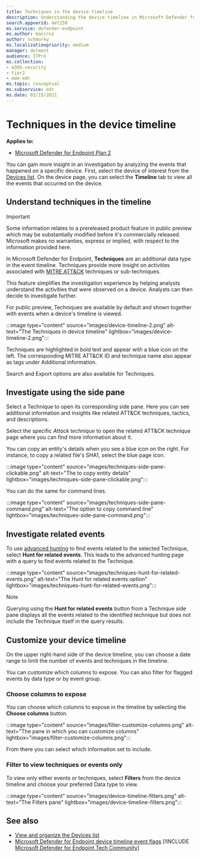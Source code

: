 ```yaml
---
title: Techniques in the device timeline
description: Understanding the device timeline in Microsoft Defender for Endpoint
search.appverid: met150
ms.service: defender-endpoint
ms.author: maccruz
author: schmurky
ms.localizationpriority: medium
manager: dolmont
audience: ITPro
ms.collection: 
- m365-security
- tier2
- mde-edr
ms.topic: conceptual
ms.subservice: edr
ms.date: 03/15/2021
---
```


# Techniques in the device timeline

**Applies to:**
- [Microsoft Defender for Endpoint Plan 2](https://go.microsoft.com/fwlink/?linkid=2154037)

You can gain more insight in an investigation by analyzing the events that happened on a specific device. First, select the device of interest from the [Devices list](machines-view-overview.md). On the device page, you can select the **Timeline** tab to view all the events that occurred on the device.

## Understand techniques in the timeline

> [!IMPORTANT]
> Some information relates to a prereleased product feature in public preview which may be substantially modified before it's commercially released. Microsoft makes no warranties, express or implied, with respect to the information provided here.

In Microsoft Defender for Endpoint, **Techniques** are an additional data type in the event timeline. Techniques provide more insight on activities associated with [MITRE ATT&CK](https://attack.mitre.org/) techniques or sub-techniques.

This feature simplifies the investigation experience by helping analysts understand the activities that were observed on a device. Analysts can then decide to investigate further.

For public preview, Techniques are available by default and shown together with events when a device's timeline is viewed.

:::image type="content" source="images/device-timeline-2.png" alt-text="The Techniques in device timeline" lightbox="images/device-timeline-2.png":::

Techniques are highlighted in bold text and appear with a blue icon on the left. The corresponding MITRE ATT&CK ID and technique name also appear as tags under Additional information.

Search and Export options are also available for Techniques.

## Investigate using the side pane

Select a Technique to open its corresponding side pane. Here you can see additional information and insights like related ATT&CK techniques, tactics, and descriptions.

Select the specific *Attack technique* to open the related ATT&CK technique page where you can find more information about it.

You can copy an entity's details when you see a blue icon on the right. For instance, to copy a related file's SHA1, select the blue page icon.

:::image type="content" source="images/techniques-side-pane-clickable.png" alt-text="The to copy entity details" lightbox="images/techniques-side-pane-clickable.png":::

You can do the same for command lines.

:::image type="content" source="images/techniques-side-pane-command.png" alt-text="The option to copy command line" lightbox="images/techniques-side-pane-command.png":::

## Investigate related events

To use [advanced hunting](advanced-hunting-overview.md) to find events related to the selected Technique, select **Hunt for related events**. This leads to the advanced hunting page with a query to find events related to the Technique.

:::image type="content" source="images/techniques-hunt-for-related-events.png" alt-text="The Hunt for related events option" lightbox="images/techniques-hunt-for-related-events.png":::

> [!NOTE]
> Querying using the **Hunt for related events** button from a Technique side pane displays all the events related to the identified technique but does not include the Technique itself in the query results.

## Customize your device timeline

On the upper right-hand side of the device timeline, you can choose a date range to limit the number of events and techniques in the timeline.

You can customize which columns to expose. You can also filter for flagged events by data type or by event group.

### Choose columns to expose

You can choose which columns to expose in the timeline by selecting the **Choose columns** button.

:::image type="content" source="images/filter-customize-columns.png" alt-text="The pane in which you can customize columns" lightbox="images/filter-customize-columns.png":::


From there you can select which information set to include.

### Filter to view techniques or events only

To view only either events or techniques, select **Filters** from the device timeline and choose your preferred Data type to view.

:::image type="content" source="images/device-timeline-filters.png" alt-text="The Filters pane" lightbox="images/device-timeline-filters.png":::

## See also

- [View and organize the Devices list](machines-view-overview.md)
- [Microsoft Defender for Endpoint device timeline event flags](device-timeline-event-flag.md)
[!INCLUDE [Microsoft Defender for Endpoint Tech Community](../../includes/defender-mde-techcommunity.md)]
